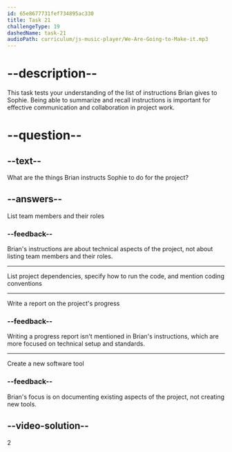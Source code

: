```yaml
---
id: 65e8677731fef734895ac330
title: Task 21
challengeType: 19
dashedName: task-21
audioPath: curriculum/js-music-player/We-Are-Going-to-Make-it.mp3
---
```


<!--
AUDIO REFERENCE:
Brian: You should list the project dependencies so that anyone who wants to work on it knows what they need. Then specify how to run the code and any other essential setup instructions. Also, mention coding conventions we follow in this project.
-->

# --description--

This task tests your understanding of the list of instructions Brian gives to Sophie. Being able to summarize and recall instructions is important for effective communication and collaboration in project work.

# --question--

## --text--

What are the things Brian instructs Sophie to do for the project?

## --answers--

List team members and their roles

### --feedback--

Brian's instructions are about technical aspects of the project, not about listing team members and their roles.

---

List project dependencies, specify how to run the code, and mention coding conventions

---

Write a report on the project's progress

### --feedback--

Writing a progress report isn't mentioned in Brian's instructions, which are more focused on technical setup and standards.

---

Create a new software tool

### --feedback--

Brian's focus is on documenting existing aspects of the project, not creating new tools.

## --video-solution--

2
